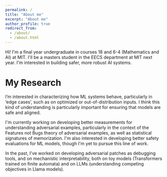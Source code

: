 ```yaml
---
permalink: /
title: "About me"
excerpt: "About me"
author_profile: true
redirect_from: 
  - /about/
  - /about.html
---
```


Hi! I'm a final year undergraduate in courses 18 and 6-4 (Mathematics and AI) at MIT. I'll be a masters student in the EECS department at MIT next year. I'm interested in building safer, more robust AI systems.

My Research
======

I’m interested in characterizing how ML systems behave, particularly in ‘edge cases’, such as on optimized or out-of-distribution inputs. I think this kind of understanding is particularly important for ensuring that models are safe and aligned. 

I'm currently working on developing better measurements for understanding adversarial examples, particularly in the context of the Features not Bugs theory of adversarial examples, as well as statistical signatures of memorization. I'm also interested in developing better safety evaluations for ML models, though I'm yet to pursue this line of work. 

In the past, I've worked on developing adversarial patches as debugging tools, and on mechanistic interpretability, both on toy models (Transformers trained on finite automata) and on LLMs  (understanding competing objectives in Llama models).

